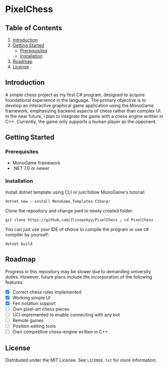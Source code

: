 
# PixelChess

## Table of Contents
1. [Introduction](#introduction)
2. [Getting Started](#getting-started)
    - [Prerequisites](#prerequisites)
    - [Installation](#installation)
3. [Roadmap](#roadmap)
4. [License](#license)
## Introduction

A simple chess project as my first C# program, designed to acquire foundational experience in the language. 
The primary objective is to develop an interactive graphical game application using the MonoGame framework, 
emphasizing backend aspects of chess rather than complex UI. 
In the near future, I plan to integrate the game with a chess engine written in C++. 
Currently, the game only supports a human player as the opponent.

## Getting Started

### Prerequisites

- MonoGame framework
- .NET 7.0 or newer

### Installation

Install dotnet template using CLI or just follow MonoGame's tutorial:

```shell
dotnet new --install MonoGame.Templates.CSharp:
```

Clone the repository and change pwd to newly created folder:

```shell
git clone https://github.com/Jlisowskyy/PixelChess ; cd PixelChess
```

You can just use your IDE of choice to compile the program or use c# compiler by yourself:

```shell
dotnet build
```

## Roadmap

Progress in this repository may be slower due to demanding university duties.
However, future plans include the incorporation of the following features:

- [x] Correct chess rules implemented
- [x] Working simple UI
- [x] Fen notation support
- [ ] Own pixel-art chess pieces
- [ ] UCI implemented to enable connecting with any bot
- [ ] Remote games
- [ ] Position editing tools
- [ ] Own competitive chess-engine written in C++

## License

Distributed under the MIT License. See `LICENSE.txt` for more information.
